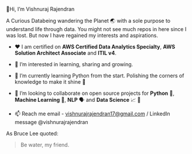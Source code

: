 👋Hi, I’m Vishnuraj Rajendran

A Curious Databeing wandering the Planet :earth_asia: with a sole purpose to understand life through data. You might not see much repos in here since I was lost. But now I have regained my interests and aspirations. 

- :hearts: I am certified on **AWS Certified Data Analytics Specialty**, **AWS Solution Architect Associate** and **ITIL v4**.

- 👀 I’m interested in learning, sharing and growing. 

- 🌱 I’m currently learning Python from the start. Polishing the corners of knowledge to make it shine :gem:

- 💞️ I’m looking to collaborate on open source projects for **Python** :snake:, **Machine Learning** :robot:, **NLP** :speaking_head: and **Data Science** :chart_with_upwards_trend: :microscope:

- 📫 Reach me email - vishnurajrajendran17@gmail.com / LinkedIn message @vishnurajrajendran

As Bruce Lee quoted:
> Be water, my friend.

<!---
i-vishnuraj/i-vishnuraj is a ✨ special ✨ repository because its `README.md` (this file) appears on your GitHub profile.
You can click the Preview link to take a look at your changes.
--->
